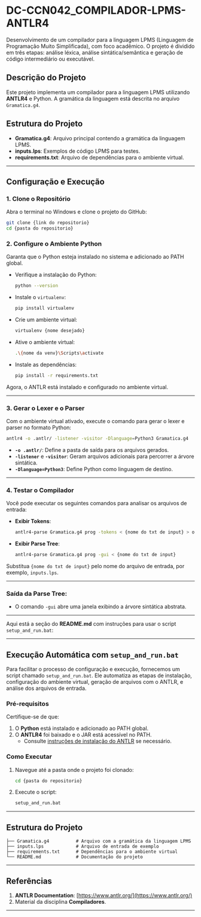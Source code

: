 # DC-CCN042_COMPILADOR-LPMS-ANTLR4

Desenvolvimento de um compilador para a linguagem LPMS (Linguagem de Programação Muito Simplificada), com foco acadêmico. O projeto é dividido em três etapas: análise léxica, análise sintática/semântica e geração de código intermediário ou executável.

## Descrição do Projeto

Este projeto implementa um compilador para a linguagem LPMS utilizando **ANTLR4** e Python. A gramática da linguagem está descrita no arquivo `Gramatica.g4`.

## Estrutura do Projeto

- **Gramatica.g4**: Arquivo principal contendo a gramática da linguagem LPMS.
- **inputs.lps**: Exemplos de código LPMS para testes.
- **requirements.txt**: Arquivo de dependências para o ambiente virtual.

---

## Configuração e Execução

### 1. Clone o Repositório

Abra o terminal no Windows e clone o projeto do GitHub:

```bash
git clone {link do repositorio}
cd {pasta do repositorio}
```

### 2. Configure o Ambiente Python

Garanta que o Python esteja instalado no sistema e adicionado ao PATH global.

- Verifique a instalação do Python:
  ```bash
  python --version
  ```

- Instale o `virtualenv`:
  ```bash
  pip install virtualenv
  ```

- Crie um ambiente virtual:
  ```bash
  virtualenv {nome desejado}
  ```

- Ative o ambiente virtual:
  ```bash
  .\{nome da venv}\Scripts\activate
  ```

- Instale as dependências:
  ```bash
  pip install -r requirements.txt
  ```

Agora, o ANTLR está instalado e configurado no ambiente virtual.

---

### 3. Gerar o Lexer e o Parser

Com o ambiente virtual ativado, execute o comando para gerar o lexer e parser no formato Python:

```bash
antlr4 -o .antlr/ -listener -visitor -Dlanguage=Python3 Gramatica.g4
```

- **`-o .antlr/`**: Define a pasta de saída para os arquivos gerados.
- **`-listener`** e **`-visitor`**: Geram arquivos adicionais para percorrer a árvore sintática.
- **`-Dlanguage=Python3`**: Define Python como linguagem de destino.

---

### 4. Testar o Compilador

Você pode executar os seguintes comandos para analisar os arquivos de entrada:

- **Exibir Tokens**:
  ```bash
  antlr4-parse Gramatica.g4 prog -tokens < {nome do txt de input} > output_tokens_input.txt
  ```

- **Exibir Parse Tree**:
  ```bash
  antlr4-parse Gramatica.g4 prog -gui < {nome do txt de input}
  ```

Substitua `{nome do txt de input}` pelo nome do arquivo de entrada, por exemplo, `inputs.lps`.

---

### Saída da Parse Tree:
- O comando `-gui` abre uma janela exibindo a árvore sintática abstrata.

---

Aqui está a seção do **README.md** com instruções para usar o script `setup_and_run.bat`:

---

## Execução Automática com `setup_and_run.bat`

Para facilitar o processo de configuração e execução, fornecemos um script chamado `setup_and_run.bat`. Ele automatiza as etapas de instalação, configuração do ambiente virtual, geração de arquivos com o ANTLR, e análise dos arquivos de entrada.

### Pré-requisitos
Certifique-se de que:
1. O **Python** está instalado e adicionado ao PATH global.
2. O **ANTLR4** foi baixado e o JAR está acessível no PATH.
   - Consulte [instruções de instalação do ANTLR](https://www.antlr.org/download.html) se necessário.

### Como Executar
1. Navegue até a pasta onde o projeto foi clonado:
   ```cmd
   cd {pasta do repositorio}
   ```

2. Execute o script:
   ```cmd
   setup_and_run.bat
   ```
---

## Estrutura do Projeto

```plaintext
├── Gramatica.g4          # Arquivo com a gramática da linguagem LPMS
├── inputs.lps            # Arquivo de entrada de exemplo
├── requirements.txt      # Dependências para o ambiente virtual
└── README.md             # Documentação do projeto
```

---

## Referências

1. **ANTLR Documentation**: [https://www.antlr.org/](https://www.antlr.org/)
2. Material da disciplina **Compiladores**.

---
